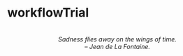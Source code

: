 # workflowTrial
<!-- QUOTE:START -->
<p align="center"><br><i>Sadness flies away on the wings of time.</i><br><i>– Jean de La Fontaine.</i><br></p>
<!-- QUOTE:END -->

